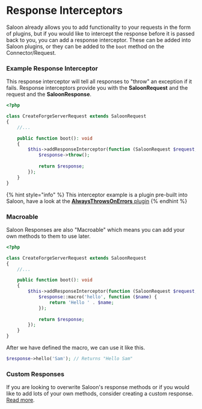 # Response Interceptors

Saloon already allows you to add functionality to your requests in the form of plugins, but if you would like to intercept the response before it is passed back to you, you can add a response interceptor. These can be added into Saloon plugins, or they can be added to the `boot` method on the Connector/Request.

### Example Response Interceptor

This response interceptor will tell all responses to "throw" an exception if it fails. Response interceptors provide you with the **SaloonRequest** and the request and the **SaloonResponse**.&#x20;

```php
<?php

class CreateForgeServerRequest extends SaloonRequest
{
    //...

    public function boot(): void
    {
        $this->addResponseInterceptor(function (SaloonRequest $request, SaloonResponse $response) {
            $response->throw();
    
            return $response;
        });
    }
}
```

{% hint style="info" %}
This interceptor example is a plugin pre-built into Saloon, have a look at the [**AlwaysThrowsOnErrors** plugin](../the-good-stuff/plugins.md#available-plugins)
{% endhint %}

### Macroable

Saloon Responses are also "Macroable" which means you can add your own methods to them to use later.&#x20;

```php
<?php

class CreateForgeServerRequest extends SaloonRequest
{
    //...

    public function boot(): void
    {
        $this->addResponseInterceptor(function (SaloonRequest $request, SaloonResponse $response) {
            $response::macro('hello', function ($name) {
                return 'Hello ' . $name;
            });
    
            return $response;
        });
    }
}
```

After we have defined the macro, we can use it like this.

```php
$response->hello('Sam'); // Returns "Hello Sam" 
```

### Custom Responses&#x20;

If you are looking to overwrite Saloon's response methods or if you would like to add lots of your own methods, consider creating a custom response. [Read more](../the-basics/responses/#custom-responses).
